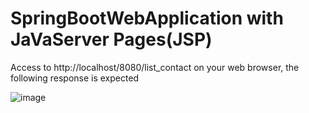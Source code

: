 # SpringBootWebApplication with JaVaServer Pages(JSP)

Access to http://localhost/8080/list_contact on your web browser, the following response is expected

![image](https://user-images.githubusercontent.com/77096852/160366770-90636e80-5906-4248-8ecf-89df0df8b983.png)
